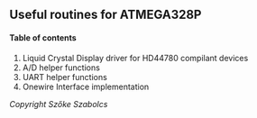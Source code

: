 ## Useful routines for ATMEGA328P

#### Table of contents

1. Liquid Crystal Display driver for HD44780 compilant devices
2. A/D helper functions
3. UART helper functions
4. Onewire Interface implementation

*Copyright Szőke Szabolcs*
